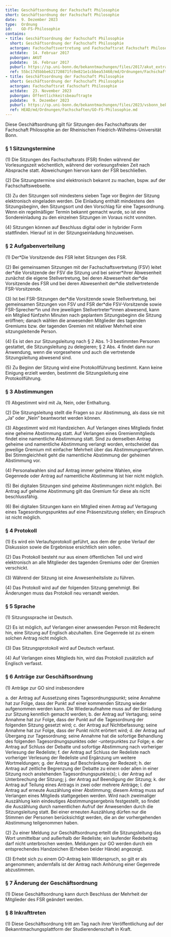 ```yaml
---
title: Geschäftsordnung der Fachschaft Philosophie
short: Geschäftsordnung der Fachschaft Philosophie
date:  9. Dezember 2023
type:  Ordnung
id:    GO-FS-Philosophie
contains:
- title: Geschäftsordnung der Fachschaft Philosophie
  short: Geschäftsordnung der Fachschaft Philosophie
  actorgan: Fachschaftsvertretung und Fachschaftsrat Fachschaft Philosophie
  actdate:  14. Februar 2017
  puborgan: AKUT
  pubdate:  16. Februar 2017
  puburl: https://sp.uni-bonn.de/bekanntmachungen/files/2017/akut_extra_2017-6.pdf
  ref: 55bc17d5bbbe621720871fc0e821e1cbbea53460/md/Ordnungen/Fachschaften/GO-FS-Philosophie.md
- title: Geschäftsordnung der Fachschaft Philosophie
  short: Geschäftsordnung der Fachschaft Philosophie
  actorgan: Fachschaftsrat Fachschaft Philosophie
  actdate:  23. November 2023
  puborgan: Öffentlichkeitsbeauftragte
  pubdate:  9. Dezember 2023
  puburl: https://sp.uni-bonn.de/bekanntmachungen/files/2023/vsbonn_bekanntmachung_2023-85.pdf
  ref: HEAD/md/Ordnungen/Fachschaften/GO-FS-Philosophie.md
---
```


Diese Geschäftsordnung gilt für Sitzungen des Fachschaftsrats der Fachschaft
Philosophie an der Rheinischen Friedrich-Wilhelms-Universität Bonn.


### § 1 Sitzungstermine

(1) Die Sitzungen des Fachschaftsrats (FSR) finden während der Vorlesungszeit
wöchentlich, während der vorlesungsfreien Zeit nach Absprache statt.
Abweichungen hiervon kann der FSR beschließen.

(2) Die Sitzungstermine sind elektronisch bekannt zu machen, bspw. auf der
Fachschaftswebseite.

(3) Zu den Sitzungen soll mindestens sieben Tage vor Beginn der Sitzung
elektronisch eingeladen werden. Die Einladung enthält mindestens den
Sitzungsbeginn, den Sitzungsort und den Vorschlag für eine Tagesordnung.
Wenn ein regelmäßiger Termin bekannt gemacht wurde, so ist eine
Sondereinladung zu den einzelnen Sitzungen im Voraus nicht vonnöten.

(4) Sitzungen können auf Beschluss digital oder in hybrider Form stattfinden.
Hierauf ist in der Sitzungseinladung hinzuweisen.


### § 2 Aufgabenverteilung

(1) Der\*Die Vorsitzende des FSR leitet Sitzungen des FSR.

(2) Bei gemeinsamen Sitzungen mit der Fachschaftsvertretung (FSV) leitet
der\*die Vorsitzende der FSV die Sitzung und bei seiner\*ihrer Abwesenheit
zunächst die eigene Stellvertretung, bei deren Abwesenheit der\*die Vorsitzende
des FSR und bei deren Abwesenheit der\*die stellvertretende FSR-Vorsitzende.

(3) Ist bei FSR-Sitzungen der\*die Vorsitzende sowie Stellvertretung, bei
gemeinsamen Sitzungen von FSV und FSR der\*die FSV-Vorsitzende sowie
FSR-Sprecher\*in und ihre jeweiligen Stellvertreter\*innen abwesend, kann ein
Mitglied fünfzehn Minuten nach geplantem Sitzungsbeginn die Sitzung eröffnen;
danach wählen die anwesenden Mitglieder des tagenden Gremiums bzw. der
tagenden Gremien mit relativer Mehrheit eine sitzungsleitende Person.

(4) Es ist den zur Sitzungsleitung nach § 2 Abs. 1-3 bestimmten Personen
gestattet, die Sitzungsleitung zu delegieren; § 2 Abs. 4 findet dann nur
Anwendung, wenn die vorgesehene und auch die vertretende Sitzungsleitung
abwesend sind.

(5) Zu Beginn der Sitzung wird eine Protokollführung bestimmt. Kann keine
Einigung erzielt werden, bestimmt die Sitzungsleitung eine Protokollführung.


### § 3 Abstimmungen

(1) Abgestimmt wird mit Ja, Nein, oder Enthaltung.

(2) Die Sitzungsleitung stellt die Fragen so zur Abstimmung, als dass sie mit „Ja“
oder „Nein“ beantwortet werden können.

(3) Abgestimmt wird mit Handzeichen. Auf Verlangen eines Mitglieds findet eine
geheime Abstimmung statt. Auf Verlangen eines Gremienmitglieds findet eine
namentliche Abstimmung statt. Sind zu demselben Antrag geheime und
namentliche Abstimmung verlangt worden, entscheidet das jeweilige Gremium
mit einfacher Mehrheit über das Abstimmungsverfahren. Bei Stimmgleichheit
geht die namentliche Abstimmung der geheimen Abstimmung vor.

(4) Personalwahlen sind auf Antrag immer geheime Wahlen, eine Gegenrede
oder Antrag auf namentliche Abstimmung ist hier nicht möglich.

(5) Bei digitalen Sitzungen sind geheime Abstimmungen nicht möglich. Bei
Antrag auf geheime Abstimmung gilt das Gremium für diese als nicht
beschlussfähig.

(6) Bei digitalen Sitzungen kann ein Mitglied einen Antrag auf Vertagung eines
Tagesordnungspunktes auf eine Präsenzsitzung stellen; ein Einspruch ist nicht
möglich.


### § 4 Protokoll

(1) Es wird ein Verlaufsprotokoll geführt, aus dem der grobe Verlauf der
Diskussion sowie die Ergebnisse ersichtlich sein sollen.

(2) Das Protokoll besteht nur aus einem öffentlichen Teil und wird elektronisch
an alle Mitglieder des tagenden Gremiums oder der Gremien verschickt.

(3) Während der Sitzung ist eine Anwesenheitsliste zu führen.

(4) Das Protokoll wird auf der folgenden Sitzung genehmigt. Bei Änderungen
muss das Protokoll neu versandt werden.


### § 5 Sprache

(1) Sitzungssprache ist Deutsch.

(2) Es ist möglich, auf Verlangen einer anwesenden Person mit Rederecht hin,
eine Sitzung auf Englisch abzuhalten. Eine Gegenrede ist zu einem solchen
Antrag nicht möglich.

(3) Das Sitzungsprotokoll wird auf Deutsch verfasst.

(4) Auf Verlangen eines Mitglieds hin, wird das Protokoll zusätzlich auf Englisch
verfasst.


### § 6 Anträge zur Geschäftsordnung

(1) Anträge zur GO sind insbesondere

a. der Antrag auf Aussetzung eines Tagesordnungspunkt; seine Annahme hat
zur Folge, dass der Punkt auf einer kommenden Sitzung wieder aufgenommen
werden kann. Die Wiederaufnahme muss auf der Einladung zur Sitzung kenntlich
gemacht werden;
b. der Antrag auf Vertagung; seine Annahme hat zur Folge, dass der Punkt auf
die Tagesordnung der folgenden Sitzung gesetzt wird;
c. der Antrag auf Nichtbefassung; seine Annahme hat zur Folge, dass der Punkt
nicht erörtert wird;
d. der Antrag auf Übergang zur Tagesordnung; seine Annahme hat die sofortige
Behandlung des folgenden Tagesordnungspunktes oder -unterpunktes zur
Folge;
e. der Antrag auf Schluss der Debatte und sofortige Abstimmung nach vorheriger
Verlesung der Redeliste;
f. der Antrag auf Schluss der Redeliste nach vorheriger Verlesung der Redeliste
und Ergänzung um weitere Wortmeldungen;
g. der Antrag auf Beschränkung der Redezeit;
h. der Antrag auf zeitliche Begrenzung der Debatte zu einem oder allen in einer
Sitzung noch anstehenden Tagesordnungspunkte(s);
i. der Antrag auf Unterbrechung der Sitzung;
j. der Antrag auf Beendigung der Sitzung;
k. der Antrag auf Teilung eines Antrags in zwei oder mehrere Anträge;
l. der Antrag auf erneute Auszählung einer Abstimmung; diesem Antrag muss auf
Verlangen eines Mitglieds stattgegeben werden. Wird nach zweimaliger
Auszählung kein eindeutiges Abstimmungsergebnis festgestellt, so findet die
Auszählung durch namentlichen Aufruf der Anwesenden durch die
Sitzungsleitung statt. Bei einer erneuten Auszählung dürfen nur die Stimmen der
Personen berücksichtigt werden, die an der vorhergehenden Abstimmung
teilgenommen haben.

(2) Zu einer Meldung zur Geschäftsordnung erteilt die Sitzungsleitung das Wort
unmittelbar und außerhalb der Redeliste; ein laufender Redebeitrag darf nicht
unterbrochen werden. Meldungen zur GO werden durch ein entsprechendes
Handzeichen (Erheben beider Hände) angezeigt.

(3) Erhebt sich zu einem GO-Antrag kein Widerspruch, so gilt er als
angenommen; andernfalls ist der Antrag nach Anhörung einer Gegenrede
abzustimmen.


### § 7 Änderung der Geschäftsordnung

(1) Diese Geschäftsordnung kann durch Beschluss der Mehrheit der Mitglieder
des FSR geändert werden.


### § 8 Inkrafttreten

(1) Diese Geschäftsordnung tritt am Tag nach ihrer Veröffentlichung auf der
Bekanntmachungsplattform der Studierendenschaft in Kraft.
